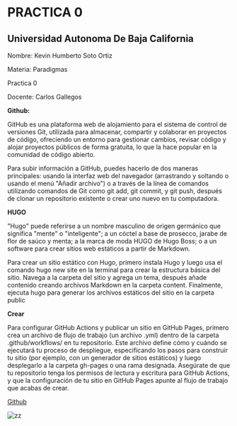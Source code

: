 # PRACTICA 0
## Universidad Autonoma De Baja California

Nombre: Kevin Humberto Soto Ortiz

Materia: Paradigmas 

Practica 0

Docente: Carlos Gallegos



**Github:**

GitHub es una plataforma web de alojamiento para el sistema de control de versiones Git, utilizada para almacenar, compartir y colaborar en proyectos de código, ofreciendo un entorno para gestionar cambios, revisar código y alojar proyectos públicos de forma gratuita, lo que la hace popular en la comunidad de código abierto. 

Para subir información a GitHub, puedes hacerlo de dos maneras principales: usando la interfaz web del navegador (arrastrando y soltando o usando el menú "Añadir archivo") o a través de la línea de comandos utilizando comandos de Git como git add, git commit, y git push, después de clonar un repositorio existente o crear uno nuevo en tu computadora. 

**HUGO**

"Hugo" puede referirse a un nombre masculino de origen germánico que significa "mente" o "inteligente"; a un cóctel a base de prosecco, jarabe de flor de saúco y menta; a la marca de moda HUGO de Hugo Boss; o a un software para crear sitios web estáticos a partir de Markdown. 

Para crear un sitio estático con Hugo, primero instala Hugo y luego usa el comando hugo new site <nombre-del-sitio> en la terminal para crear la estructura básica del sitio. Navega a la carpeta del sitio y agrega un tema, después añade contenido creando archivos Markdown en la carpeta content. Finalmente, ejecuta hugo para generar los archivos estáticos del sitio en la carpeta public

**Crear**

Para configurar GitHub Actions y publicar un sitio en GitHub Pages, primero crea un archivo de flujo de trabajo (un archivo .yml) dentro de la carpeta .github/workflows/ en tu repositorio. Este archivo define cómo y cuándo se ejecutará tu proceso de despliegue, especificando los pasos para construir tu sitio (por ejemplo, con un generador de sitios estáticos) y luego desplegarlo a la carpeta gh-pages o una rama designada. Asegúrate de que tu repositorio tenga los permisos de lectura y escritura para GitHub Actions, y que la configuración de tu sitio en GitHub Pages apunte al flujo de trabajo que acabas de crear. 





[Github](https://github.com/KVSO755/practica0 "Repositorio De Github")

![zz](https://media2.giphy.com/media/v1.Y2lkPTc5MGI3NjExbXlnaW4wNGxleXhvazNmN2FibzFocXA1MGl1YXh4a3l2NnBjeGJ4bCZlcD12MV9pbnRlcm5hbF9naWZfYnlfaWQmY3Q9Zw/o0vwzuFwCGAFO/giphy.gif)